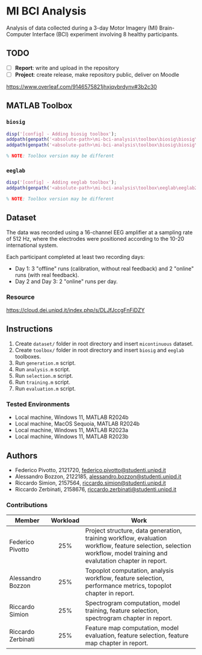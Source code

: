 # MI BCI Analysis
Analysis of data collected during a 3-day Motor Imagery (MI) Brain-Computer Interface (BCI) experiment involving 8 healthy participants.

## TODO
- [ ] **Report**: write and upload in the repository
- [ ] **Project**: create release, make repository public, deliver on Moodle

https://www.overleaf.com/9146575821jhxjqvbrdynv#3b2c30

## MATLAB Toolbox

### `biosig`
```matlab
disp('[config] - Adding biosig toolbox');
addpath(genpath('<absolute-path>\mi-bci-analysis\toolbox\biosig\biosig\t200_FileAccess'));
addpath(genpath('<absolute-path>\mi-bci-analysis\toolbox\biosig\biosig\t250_ArtifactPreProcessingQualityControl'));

% NOTE: Toolbox version may be different
```

### `eeglab`
```matlab
disp('[config] - Adding eeglab toolbox');
addpath(genpath('<absolute-path>\mi-bci-analysis\toolbox\eeglab\eeglab2024.2'));

% NOTE: Toolbox version may be different
```

## Dataset
The data was recorded using a 16-channel EEG amplifier at a sampling rate of 512 Hz, where the electrodes were positioned according to the 10-20 international system.

Each participant completed at least two recording days:

- Day 1: 3 "offline" runs (calibration, without real feedback) and 2 "online" runs
(with real feedback).
- Day 2 and Day 3: 2 "online" runs per day.

### Resource
https://cloud.dei.unipd.it/index.php/s/DLJfJccgFnFiDZY

## Instructions
1. Create `dataset/` folder in root directory and insert `micontinuous` dataset.
2. Create `toolbox/` folder in root directory and insert `biosig` and `eeglab` toolboxes.
3. Run `generation.m` script.
4. Run `analysis.m` script.
5. Run `selection.m` script.
6. Run `training.m` script.
7. Run `evaluation.m` script.

### Tested Environments
- Local machine, Windows 11, MATLAB R2024b
- Local machine, MacOS Sequoia, MATLAB R2024b
- Local machine, Windows 11, MATLAB R2023a
- Local machine, Windows 11, MATLAB R2023b

## Authors
- Federico Pivotto, 2121720, federico.pivotto@studenti.unipd.it
- Alessandro Bozzon, 2122185, alessandro.bozzon@studenti.unipd.it
- Riccardo Simion, 2157564, riccardo.simion@studenti.unipd.it
- Riccardo Zerbinati, 2158676, riccardo.zerbinati@studenti.unipd.it

### Contributions
| Member             | Workload | Work                                                                                                                                                                 |
| ------------------ | :------: |--------------------------------------------------------------------------------------------------------------------------------------------------------------------- |
| Federico Pivotto   | 25%      | Project structure, data generation, training workflow, evaluation workflow, feature selection, selection workflow, model training and evalutation chapter in report. |
| Alessandro Bozzon  | 25%      | Topoplot computation, analysis workflow, feature selection, performance metrics, topoplot chapter in report.                                                         |
| Riccardo Simion    | 25%      | Spectrogram computation, model training, feature selection, spectrogram chapter in report.                                                                           |
| Riccardo Zerbinati | 25%      | Feature map computation, model evaluation, feature selection, feature map chapter in report.                                                                         |
